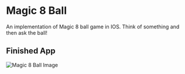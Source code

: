 # Magic 8 Ball
An implementation of Magic 8 ball game in IOS. Think of something and then ask the ball!

## Finished App

![Magic 8 Ball Image](https://github.com/abkunal/Magic-8-Ball-in-IOS/blob/master/magic-8-ball.png)
